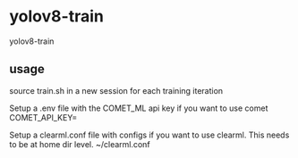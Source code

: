 # yolov8-train
yolov8-train

## usage
source train.sh in a new session for each training iteration

Setup a .env file with the COMET_ML api key if you want to use comet<br />
COMET_API_KEY=<br />

Setup a clearml.conf file with configs if you want to use clearml. This needs to be at home dir level. ~/clearml.conf<br />
